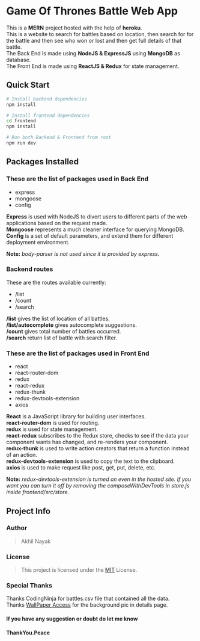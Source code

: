 # Game Of Thrones Battle Web App

This is a **MERN** project hosted with the help of **heroku**.  
This is a website to search for battles based on location, then search for for the battle and then see who won or lost and then get full details of that battle.  
The Back End is made using **NodeJS & ExpressJS** using **MongoDB** as database.  
The Front End is made using **ReactJS & Redux** for state management.

## Quick Start

```bash
# Install backend dependencies
npm install

# Install frontend dependencies
cd frontend
npm install

# Run both Backend & Frontend from root
npm run dev
```

## Packages Installed

### These are the list of packages used in Back End

- express
- mongoose
- config

**Express** is used with NodeJS to divert users to different parts of the web applications based on the request made.  
**Mongoose** represents a much cleaner interface for querying MongoDB.  
**Config** is a set of default parameters, and extend them for different deployment environment.

**Note:** _body-parser is not used since it is provided by express._

### Backend routes

These are the routes available currently:

- /list
- /count
- /search

**/list** gives the list of location of all battles.  
**/list/autocomplete** gives autocomplete suggestions.  
**/count** gives total number of battles occurred.  
**/search** return list of battle with search filter.

### These are the list of packages used in Front End

- react
- react-router-dom
- redux
- react-redux
- redux-thunk
- redux-devtools-extension
- axios

**React** is a JavaScript library for building user interfaces.  
**react-router-dom** is used for routing.  
**redux** is used for state management.  
**react-redux** subscribes to the Redux store, checks to see if the data your component wants has changed, and re-renders your component.  
**redux-thunk** is used to write action creators that return a function instead of an action.  
**redux-devtools-extension** is used to copy the text to the clipboard.  
**axios** is used to make request like post, get, put, delete, etc.

**Note:** _redux-devtools-extension is turned on even in the hosted site. If you want you can turn it off by removing the composeWithDevTools in store.js inside frontend/src/store._

## Project Info

### Author

> Akhil Nayak

### License

> This project is licensed under the [MIT](https://choosealicense.com/licenses/mit/) License.

### Special Thanks

Thanks CodingNinja for battles.csv file that contained all the data.  
Thanks [WallPaper Access](https://wallpaperaccess.com/game-of-thrones) for the background pic in details page.

#### If you have any suggestion or doubt do let me know

#### ThankYou.Peace
